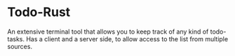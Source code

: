 # Todo-Rust
An extensive terminal tool that allows you to keep track of any kind of todo-tasks. Has a client and a server side, to allow access to the list from multiple sources.
